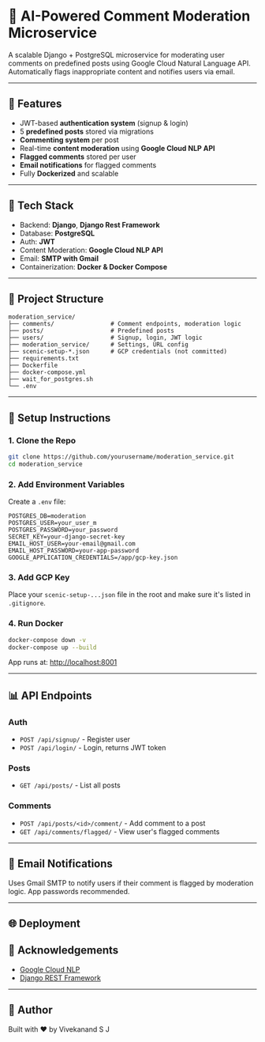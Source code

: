 # 🤖 AI-Powered Comment Moderation Microservice

A scalable Django + PostgreSQL microservice for moderating user comments on predefined posts using Google Cloud Natural Language API. Automatically flags inappropriate content and notifies users via email.

---

## 🚀 Features

- JWT-based **authentication system** (signup & login)
- 5 **predefined posts** stored via migrations
- **Commenting system** per post
- Real-time **content moderation** using **Google Cloud NLP API**
- **Flagged comments** stored per user
- **Email notifications** for flagged comments
- Fully **Dockerized** and scalable

---

## 🚧 Tech Stack

- Backend: **Django**, **Django Rest Framework**
- Database: **PostgreSQL**
- Auth: **JWT**
- Content Moderation: **Google Cloud NLP API**
- Email: **SMTP with Gmail**
- Containerization: **Docker & Docker Compose**

---

## 📁 Project Structure

```
moderation_service/
├── comments/                # Comment endpoints, moderation logic
├── posts/                   # Predefined posts
├── users/                   # Signup, login, JWT logic
├── moderation_service/      # Settings, URL config
├── scenic-setup-*.json      # GCP credentials (not committed)
├── requirements.txt
├── Dockerfile
├── docker-compose.yml
├── wait_for_postgres.sh
└── .env
```

---

## 🚩 Setup Instructions

### 1. Clone the Repo
```bash
git clone https://github.com/yourusername/moderation_service.git
cd moderation_service
```

### 2. Add Environment Variables
Create a `.env` file:
```env
POSTGRES_DB=moderation
POSTGRES_USER=your_user_m
POSTGRES_PASSWORD=your_password
SECRET_KEY=your-django-secret-key
EMAIL_HOST_USER=your-email@gmail.com
EMAIL_HOST_PASSWORD=your-app-password
GOOGLE_APPLICATION_CREDENTIALS=/app/gcp-key.json
```

### 3. Add GCP Key
Place your `scenic-setup-...json` file in the root and make sure it's listed in `.gitignore`.

### 4. Run Docker
```bash
docker-compose down -v
docker-compose up --build
```

App runs at: [http://localhost:8001](http://localhost:8000)

---

## 📊 API Endpoints

### Auth
- `POST /api/signup/` - Register user
- `POST /api/login/` - Login, returns JWT token

### Posts
- `GET /api/posts/` - List all posts

### Comments
- `POST /api/posts/<id>/comment/` - Add comment to a post
- `GET /api/comments/flagged/` - View user's flagged comments

---

## 📧 Email Notifications
Uses Gmail SMTP to notify users if their comment is flagged by moderation logic. App passwords recommended.

---

## 🌐 Deployment




## 🙏 Acknowledgements
- [Google Cloud NLP](https://cloud.google.com/natural-language)
- [Django REST Framework](https://www.django-rest-framework.org/)

---

## 👤 Author
Built with ❤️ by Vivekanand S J